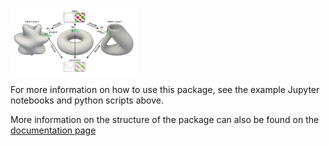 <p align="left">
<img src="zdoc_img/manifold_latent_space1.png" width="40%"> 
</p>

For more information on how to use this package, see the example Jupyter notebooks and python scripts above.  

More information on the structure of the package can also be found on the 
[documentation page](http://web.math.ucsb.edu/~atzberg/gd_vae_docs/html/index.html)
